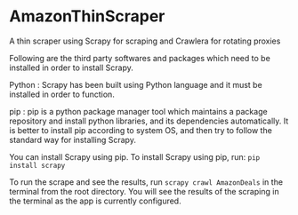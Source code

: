 # AmazonThinScraper
A thin scraper using Scrapy for scraping and Crawlera for rotating proxies

Following are the third party softwares and packages which need to be installed in order to install Scrapy.

Python : Scrapy has been built using Python language and it must be installed in order to function.

pip : pip is a python package manager tool which maintains a package repository and install python libraries, and its dependencies automatically. It is better to install pip according to system OS, and then try to follow the standard way for installing Scrapy.

You can install Scrapy using pip. To install Scrapy using pip, run:
`pip install scrapy`

To run the scrape and see the results, run `scrapy crawl AmazonDeals` in the terminal from the root directory. You will see the results of the scraping in the terminal as the app is currently configured.

